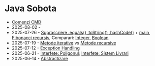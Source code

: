 # Java Sobota

- [Comenzi CMD](COMENZI_CMD.MD)
- 2025-08-02 - 
- 2025-07-26 - [Suprascriere .equals(), toString(), hashCode()](User.java) + [main](UserApp.java), [Fibonacci recursiv](Fibonacci.java), Comparari: [Integer](ComparareInteger.java), [Boolean](ComparareBoolean.java)
- 2025-07-19 - [Metode iterative](FactorialIterativ.java) vs [Metode recursive](FactorialRecursiv.java)
- 2025-07-12 - [Exception Handling](PregatireZbor.java)
- 2025-06-21 - [Interfete: Poligonul](Poligonul.java); [Interfete: Sistem Livrari](SistemLivrari.java)
- 2025-06-14 - [Abstractizare](AbstractizareShape.java)
